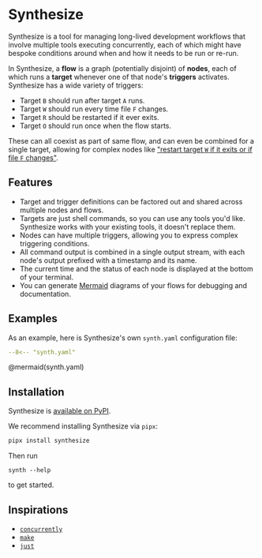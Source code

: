 # Synthesize

Synthesize is a tool for managing long-lived development workflows that involve multiple tools executing concurrently,
each of which might have bespoke conditions around when and how it needs to be run or re-run.

In Synthesize, a **flow** is a graph (potentially disjoint) of **nodes**,
each of which runs a **target** whenever one of that node's **triggers** activates.
Synthesize has a wide variety of triggers:

- Target `B` should run after target `A` runs.
- Target `W` should run every time file `F` changes.
- Target `R` should be restarted if it ever exits.
- Target `O` should run once when the flow starts.

These can all coexist as part of same flow, and can even be combined for a single target,
allowing for complex nodes like
["restart target `W` if it exits or if file `F` changes"](./triggers.md#example-restarting-on-completion-or-config-changes).

## Features

- Target and trigger definitions can be factored out and shared across multiple nodes and flows.
- Targets are just shell commands, so you can use any tools you'd like. Synthesize works with your existing tools, it doesn't replace them.
- Nodes can have multiple triggers, allowing you to express complex triggering conditions.
- All command output is combined in a single output stream, with each node's output prefixed with a timestamp and its name.
- The current time and the status of each node is displayed at the bottom of your terminal.
- You can generate [Mermaid](https://mermaid.js.org/) diagrams of your flows for debugging and documentation.

## Examples

As an example, here is Synthesize's own `synth.yaml` configuration file:

```yaml
--8<-- "synth.yaml"
```

@mermaid(synth.yaml)

## Installation

Synthesize is [available on PyPI](https://pypi.org/project/synthesize/).

We recommend installing Synthesize via `pipx`:

```bash
pipx install synthesize
```

Then run
```
synth --help
```
to get started.

## Inspirations

- [`concurrently`](https://www.npmjs.com/package/concurrently)
- [`make`](https://www.gnu.org/software/make/)
- [`just`](https://github.com/casey/just)

